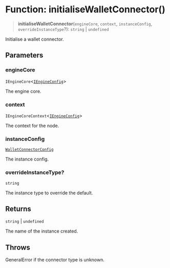 # Function: initialiseWalletConnector()

> **initialiseWalletConnector**(`engineCore`, `context`, `instanceConfig`, `overrideInstanceType`?): `string` \| `undefined`

Initialise a wallet connector.

## Parameters

### engineCore

`IEngineCore`\<[`IEngineConfig`](../interfaces/IEngineConfig.md)\>

The engine core.

### context

`IEngineCoreContext`\<[`IEngineConfig`](../interfaces/IEngineConfig.md)\>

The context for the node.

### instanceConfig

[`WalletConnectorConfig`](../type-aliases/WalletConnectorConfig.md)

The instance config.

### overrideInstanceType?

`string`

The instance type to override the default.

## Returns

`string` \| `undefined`

The name of the instance created.

## Throws

GeneralError if the connector type is unknown.
